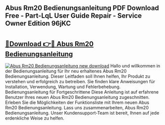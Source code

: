 ## Abus Rm20 Bedienungsanleitung PDF Download Free - Part-LqL User Guide Repair - Service Owner Edition 96jKC

# <h2><a href="http://df4qte9.blite.top/?on=Abus+Rm20+Bedienungsanleitung">🔗Download 👉🔴 Abus Rm20 Bedienungsanleitung</a></h2>

[![Abus Rm20 Bedienungsanleitung new download](https://i.imgur.com/lujVjoI.png)](http://df4qte9.blite.top/?on=Abus+Rm20+Bedienungsanleitung)
Hallo und willkommen in der Bedienungsanleitung für Ihr neu erhaltenes Abus Rm20 Bedienungsanleitung. Dieser Leitfaden soll Ihnen helfen, Ihr Produkt zu verstehen und erfolgreich zu betreiben. Sie finden klare Anweisungen für Installation, Verwendung, Wartung und Fehlerbehebung. Bedienungsanleitung für Fortgeschrittene Diese Anleitung ist auf erfahrene Benutzer Ihres neuen Abus Rm20 Bedienungsanleitung zugeschnitten. Erleben Sie die Möglichkeiten der Funktionsliste mit Ihrem neuen Abus Rm20 Bedienungsanleitung. Lass uns zusammenarbeiten, Abus Rm20 Bedienungsanleitung. Unser Kundensupport-Team ist bereit, Ihnen auf jede erdenkliche Weise zu helfen.
